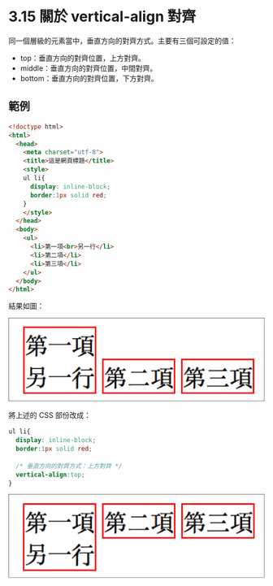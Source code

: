 # 3.15 關於 vertical-align 對齊

同一個層級的元素當中，垂直方向的對齊方式。主要有三個可設定的值：

* top：垂直方向的對齊位置，上方對齊。
* middle：垂直方向的對齊位置，中間對齊。
* bottom：垂直方向的對齊位置，下方對齊。

## 範例

```html
<!doctype html>
<html>
  <head>
    <meta charset="utf-8">
    <title>這是網頁標題</title>
    <style>
    ul li{
      display: inline-block;
      border:1px solid red;
    }
    </style>
  </head>
  <body>
    <ul>
      <li>第一項<br>另一行</li>
      <li>第二項</li>
      <li>第三項</li>
    </ul>
  </body>
</html>
```

結果如圖：

![](/assets/垂直方向對齊_default.png)

將上述的 CSS 部份改成：

```css
ul li{
  display: inline-block;
  border:1px solid red;

  /* 垂直方向的對齊方式：上方對齊 */
  vertical-align:top;
}
```

![](/assets/垂直對齊方向_top.png)

